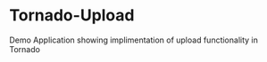 Tornado-Upload
============

Demo Application showing implimentation of upload functionality in Tornado

